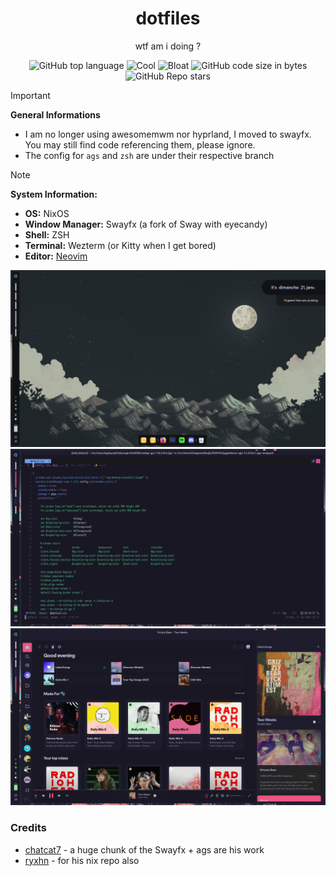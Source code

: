 <div align="center">
  <h1> dotfiles </h1>
  <p> wtf am i doing ?</p>
</div>
<div align="center">

![GitHub top language](https://img.shields.io/github/languages/top/elythh/nix-home?color=6d92bf&style=for-the-badge)
![Cool](https://img.shields.io/badge/WM-Swayfx-da696f?style=for-the-badge)
![Bloat](https://img.shields.io/badge/Bloated-Yes-c585cf?style=for-the-badge)
![GitHub code size in bytes](https://img.shields.io/github/languages/code-size/elythh/nix-home?color=e1b56a&style=for-the-badge)
![GitHub Repo stars](https://img.shields.io/github/stars/elythh/nix-home?color=74be88&style=for-the-badge)

</div>

> [!Important]
> 
> **General Informations**
>
> - I am no longer using awesomemwm nor hyprland, I moved to swayfx. You may still find code referencing them, please ignore.
> - The config for `ags` and `zsh` are under their respective branch


> [!NOTE]
>
> **System Information:**
>
> - **OS:** NixOS
> - **Window Manager:** Swayfx (a fork of Sway with eyecandy)
> - **Shell:** ZSH
> - **Terminal:** Wezterm (or Kitty when I get bored)
> - **Editor:** [Neovim](https://github.com/elythh/nvim)

<img src="assets/home.png" alt="home">
<img src="assets/nvim.png" alt="nvim">
<img src="assets/spotify.png" alt="spotify">


### Credits

- [chatcat7](https://github.com/chadcat7) - a huge chunk of the Swayfx + ags are his work
- [ryxhn](https://github.com/rxyhn) - for his nix repo also
